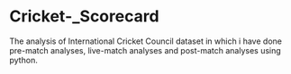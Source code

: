 # Cricket-_Scorecard
The analysis of  International Cricket Council dataset in which i have done pre-match analyses, live-match analyses and post-match analyses using python.
